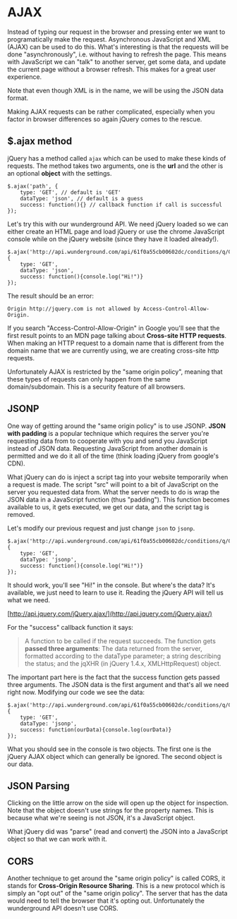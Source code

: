 # AJAX

Instead of typing our request in the browser and pressing enter we want to programatically make the request. Asynchronous JavaScript and XML (AJAX) can be used to do this. What's interesting is that the requests will be done "asynchronously", i.e. without having to refresh the page. This means with JavaScript we can "talk" to another server, get some data, and update the current page without a browser refresh. This makes for a great user experience. 

Note that even though XML is in the name, we will be using the JSON data format.

Making AJAX requests can be rather complicated, especially when you factor in browser differences so again jQuery comes to the rescue.

## $.ajax method

jQuery has a method called `ajax` which can be used to make these kinds of requests. The method takes two arguments, one is the **url** and the other is an optional **object** with the settings.

```
$.ajax('path', {
	type: 'GET', // default is 'GET'
	dataType: 'json', // default is a guess
	success: function(){} // callback function if call is successful
});
```

Let's try this with our wunderground API. We need jQuery loaded so we can either create an HTML page and load jQuery or use the chrome JavaScript console while on the jQuery website (since they have it loaded already!).

```
$.ajax('http://api.wunderground.com/api/61f0a55cb00602dc/conditions/q/CA/San_Francisco.json', {
	type: 'GET',
	dataType: 'json',
	success: function(){console.log("Hi!")}
});
```

The result should be an error:

`Origin http://jquery.com is not allowed by Access-Control-Allow-Origin.`

If you search "Access-Control-Allow-Origin" in Google you'll see that the first result points to an MDN page talking about **Cross-site HTTP requests**. When making an HTTP request to a domain name that is different from the domain name that we are currently using, we are creating cross-site http requests.

Unfortunately AJAX is restricted by the "same origin policy", meaning that these types of requests can only happen from the same domain/subdomain. This is a security feature of all browsers.

## JSONP

One way of getting around the "same origin policy" is to use JSONP. **JSON with padding** is a popular technique which requires the server you're requesting data from to cooperate with you and send you JavaScript instead of JSON data. Requesting JavaScript from another domain is permitted and we do it all of the time (think loading jQuery from google's CDN). 

What jQuery can do is inject a script tag into your website temporarily when a request is made. The script "src" will point to a bit of JavaScript on the server you requested data from. What the server needs to do is wrap the JSON data in a JavaScript function (thus "padding"). This function becomes available to us, it gets executed, we get our data, and the script tag is removed.

Let's modify our previous request and just change `json` to `jsonp`.

```
$.ajax('http://api.wunderground.com/api/61f0a55cb00602dc/conditions/q/CA/San_Francisco.json', {
	type: 'GET',
	dataType: 'jsonp',
	success: function(){console.log("Hi!")}
});
```

It should work, you'll see "Hi!" in the console. But where's the data? It's available, we just need to learn to use it. Reading the jQuery API will tell us what we need.

[http://api.jquery.com/jQuery.ajax/](http://api.jquery.com/jQuery.ajax/)

For the "success" callback function it says:

> A function to be called if the request succeeds. The function gets **passed three arguments**: The data returned from the server, formatted according to the dataType parameter; a string describing the status; and the jqXHR (in jQuery 1.4.x, XMLHttpRequest) object.

The important part here is the fact that the success function gets passed three arguments. The JSON data is the first argument and that's all we need right now. Modifying our code we see the data:

```
$.ajax('http://api.wunderground.com/api/61f0a55cb00602dc/conditions/q/CA/San_Francisco.json', {
	type: 'GET',
	dataType: 'jsonp',
	success: function(ourData){console.log(ourData)}
});
```

What you should see in the console is two objects. The first one is the jQuery AJAX object which can generally be ignored. The second object is our data. 

## JSON Parsing

Clicking on the little arrow on the side will open up the object for inspection. Note that the object doesn't use strings for the property names. This is because what we're seeing is not JSON, it's a JavaScript object.

What jQuery did was "parse" (read and convert) the JSON into a JavaScript object so that we can work with it.

## CORS

Another technique to get around the "same origin policy" is called CORS, it stands for **Cross-Origin Resource Sharing**. This is a new protocol which is simply an "opt out" of the "same origin policy". The server that has the data would need to tell the browser that it's opting out. Unfortunately the wunderground API doesn't use CORS.
